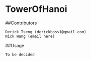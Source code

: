 # TowerOfHanoi

##Contributors
```
Derick Tseng (derickboss1@gmail.com)
Nick Wang (email here)
```
##Usage
```
To be decided
```
